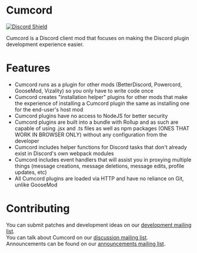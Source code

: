 # Cumcord

[![Discord Shield](https://discordapp.com/api/guilds/824921608560181258/widget.png?style=shield)](https://discord.gg/FhHQQrVs7U)

Cumcord is a Discord client mod that focuses on making the Discord plugin development experience easier.

# Features

- Cumcord runs as a plugin for other mods (BetterDiscord, Powercord, GooseMod, Vizality) so you only have to write code once
- Cumcord creates "installation helper" plugins for other mods that make the experience of installing a Cumcord plugin the same as installing one for the end-user's host mod
- Cumcord plugins have no access to NodeJS for better security
- Cumcord plugins are built into a bundle with Rollup and as such are capable of using .jsx and .ts files as well as npm packages (ONES THAT WORK IN BROWSER ONLY) without any configuration from the developer
- Cumcord includes helper functions for Discord tasks that don't already exist in Discord's own webpack modules
- Cumcord includes event handlers that will assist you in proxying multiple things (message creations, message deletions, message edits, profile updates, etc)
- All Cumcord plugins are loaded via HTTP and have no reliance on Git, unlike GooseMod

# Contributing

You can submit patches and development ideas on our [development mailing list](https://lists.sr.ht/~creatable/cumcord-devel).  
You can talk about Cumcord on our [discussion mailing list](https://lists.sr.ht/~creatable/cumcord-discuss).  
Announcements can be found on our [announcements mailing list](https://lists.sr.ht/~creatable/cumcord-announce).
